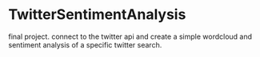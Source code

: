 # TwitterSentimentAnalysis
final project.
connect to the twitter api and create a simple wordcloud and sentiment analysis of a specific twitter search.
